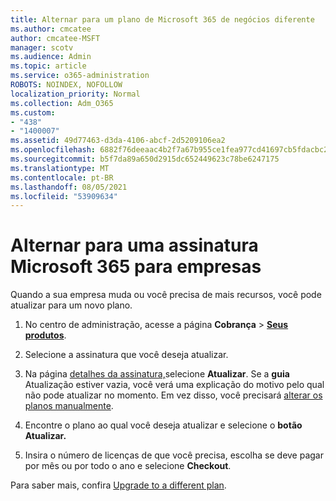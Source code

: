 ```yaml
---
title: Alternar para um plano de Microsoft 365 de negócios diferente
ms.author: cmcatee
author: cmcatee-MSFT
manager: scotv
ms.audience: Admin
ms.topic: article
ms.service: o365-administration
ROBOTS: NOINDEX, NOFOLLOW
localization_priority: Normal
ms.collection: Adm_O365
ms.custom:
- "438"
- "1400007"
ms.assetid: 49d77463-d3da-4106-abcf-2d5209106ea2
ms.openlocfilehash: 6882f76deeaac4b2f7a67b955ce1fea977cd41697cb5fdacbc2d866b3933ef8a
ms.sourcegitcommit: b5f7da89a650d2915dc652449623c78be6247175
ms.translationtype: MT
ms.contentlocale: pt-BR
ms.lasthandoff: 08/05/2021
ms.locfileid: "53909634"
---
```

# <a name="switch-to-a-different-microsoft-365-for-business-subscription"></a>Alternar para uma assinatura Microsoft 365 para empresas

Quando a sua empresa muda ou você precisa de mais recursos, você pode atualizar para um novo plano.
  
1. No centro de administração, acesse a página **Cobrança** \> **[Seus produtos](https://go.microsoft.com/fwlink/p/?linkid=842054)**.

2. Selecione a assinatura que você deseja atualizar.

3. Na página [detalhes da assinatura,](https://admin.microsoft.com/AdminPortal/Home#/subscriptions/webdirect%252F0dbaa202-d590-4529-98c2-a5e2ebaac702)selecione **Atualizar**.  Se a **guia** Atualização estiver vazia, você verá uma explicação do motivo pelo qual não pode atualizar no momento. Em vez disso, você precisará [alterar os planos manualmente](https://docs.microsoft.com/microsoft-365/commerce/subscriptions/change-plans-manually?view=o365-worldwide).

4. Encontre o plano ao qual você deseja atualizar e selecione o **botão Atualizar.**

5. Insira o número de licenças de que você precisa, escolha se deve pagar por mês ou por todo o ano e selecione **Checkout**.

Para saber mais, confira [Upgrade to a different plan](https://docs.microsoft.com/microsoft-365/commerce/subscriptions/upgrade-to-different-plan).
